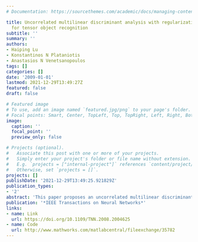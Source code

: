 ```yaml
---
# Documentation: https://sourcethemes.com/academic/docs/managing-content/

title: Uncorrelated multilinear discriminant analysis with regularization and aggregation
  for tensor object recognition
subtitle: ''
summary: ''
authors:
- Haiping Lu
- Konstantinos N Plataniotis
- Anastasios N Venetsanopoulos
tags: []
categories: []
date: '2009-01-01'
lastmod: 2021-12-29T13:49:27Z
featured: false
draft: false

# Featured image
# To use, add an image named `featured.jpg/png` to your page's folder.
# Focal points: Smart, Center, TopLeft, Top, TopRight, Left, Right, BottomLeft, Bottom, BottomRight.
image:
  caption: ''
  focal_point: ''
  preview_only: false

# Projects (optional).
#   Associate this post with one or more of your projects.
#   Simply enter your project's folder or file name without extension.
#   E.g. `projects = ["internal-project"]` references `content/project/deep-learning/index.md`.
#   Otherwise, set `projects = []`.
projects: []
publishDate: '2021-12-29T13:49:25.921829Z'
publication_types:
- '2'
abstract: 'This paper proposes an uncorrelated multilinear discriminant analysis (UMLDA) framework for the recognition of multidimensional objects, known as tensor objects. Uncorrelated features are desirable in recognition tasks since they contain minimum redundancy and ensure independence of features. The UMLDA aims to extract uncorrelated discriminative features directly from tensorial data through solving a tensor-to-vector projection. The solution consists of sequential iterative processes based on the alternating projection method, and an adaptive regularization procedure is incorporated to enhance the performance in the small sample size (SSS) scenario. A simple nearest-neighbor classifier is employed for classification. Furthermore, exploiting the complementary information from differently initialized and regularized UMLDA recognizers, an aggregation scheme is adopted to combine them at the matching score level, resulting in enhanced generalization performance while alleviating the regularization parameter selection problem. The UMLDA-based recognition algorithm is then empirically shown on face and gait recognition tasks to outperform four multilinear subspace solutions (MPCA, DATER, GTDA, TR1DA) and four linear subspace solutions (Bayesian, LDA, ULDA, R-JD-LDA).'
publication: '*IEEE Transactions on Neural Networks*'
links:
- name: Link
  url: https://doi.org/10.1109/TNN.2008.2004625
- name: Code
  url: http://www.mathworks.com/matlabcentral/fileexchange/35782  
---
```

